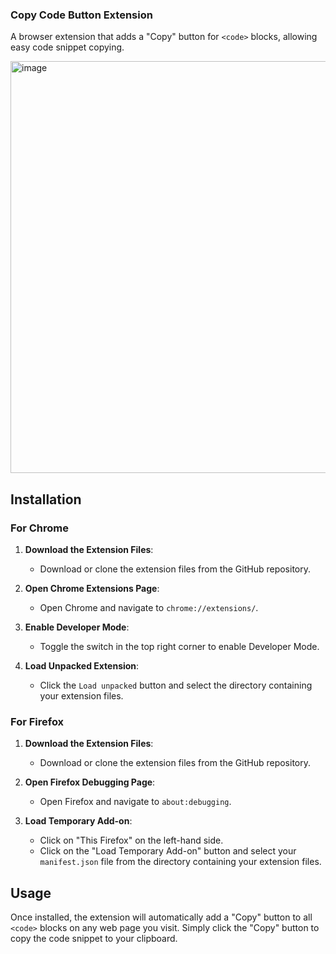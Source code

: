 ### Copy Code Button Extension

A browser extension that adds a "Copy" button for `<code>` blocks, allowing easy code snippet copying.

<img width="659" alt="image" src="https://github.com/cdfuller/copy-code-extension/assets/2310581/4bc7b2e5-653e-4120-af1d-5bc3ad2d1435">


## Installation

### For Chrome

1. **Download the Extension Files**:
   - Download or clone the extension files from the GitHub repository.

2. **Open Chrome Extensions Page**:
   - Open Chrome and navigate to `chrome://extensions/`.

3. **Enable Developer Mode**:
   - Toggle the switch in the top right corner to enable Developer Mode.

4. **Load Unpacked Extension**:
   - Click the `Load unpacked` button and select the directory containing your extension files.

### For Firefox

1. **Download the Extension Files**:
   - Download or clone the extension files from the GitHub repository.

2. **Open Firefox Debugging Page**:
   - Open Firefox and navigate to `about:debugging`.

3. **Load Temporary Add-on**:
   - Click on "This Firefox" on the left-hand side.
   - Click on the "Load Temporary Add-on" button and select your `manifest.json` file from the directory containing your extension files.

## Usage

Once installed, the extension will automatically add a "Copy" button to all `<code>` blocks on any web page you visit. Simply click the "Copy" button to copy the code snippet to your clipboard.
